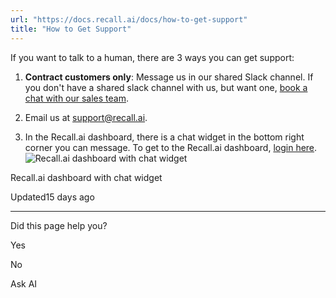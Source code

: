 ```yaml
---
url: "https://docs.recall.ai/docs/how-to-get-support"
title: "How to Get Support"
---
```


If you want to talk to a human, there are 3 ways you can get support:

1. **Contract customers only**: Message us in our shared Slack channel. If you don't have a shared slack channel with us, but want one, [book a chat with our sales team](https://www.recall.ai/talk-to-sales).

2. Email us at [support@recall.ai](mailto:support@recall.ai).

3. In the Recall.ai dashboard, there is a chat widget in the bottom right corner you can message. To get to the Recall.ai dashboard, [login here](https://www.recall.ai/login).
![Recall.ai dashboard with chat widget](https://files.readme.io/43abe54801d9a6caf43033a829062998cbc7283d120cfe3df0e907b70814d364-CleanShot_2025-07-05_at_16.50.26.png)

Recall.ai dashboard with chat widget


Updated15 days ago

* * *

Did this page help you?

Yes

No

Ask AI